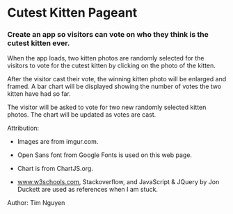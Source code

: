 # Cutest Kitten Pageant

### Create an app so visitors can vote on who they think is the cutest kitten ever.

When the app loads, two kitten photos are randomly selected for the visitors to vote for the cutest kitten by clicking on the photo of the kitten.

After the visitor cast their vote, the winning kitten photo will be enlarged and framed. A bar chart will be displayed showing the number of votes the two kitten have had so far.

The visitor will be asked to vote for two new randomly selected kitten photos. The chart will be updated as votes are cast.


Attribution:

- Images are from imgur.com.

- Open Sans font from Google Fonts is used on this web page.

- Chart is from ChartJS.org.

- www.w3schools.com, Stackoverflow, and JavaScript & JQuery by Jon Duckett are used as references when I am stuck.


Author: Tim Nguyen
